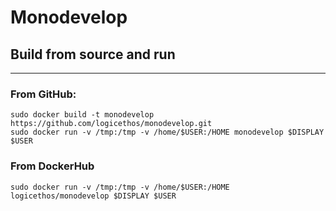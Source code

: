 # Monodevelop

## Build from source and run

----

### From GitHub:
````
sudo docker build -t monodevelop https://github.com/logicethos/monodevelop.git
sudo docker run -v /tmp:/tmp -v /home/$USER:/HOME monodevelop $DISPLAY $USER
````

### From DockerHub

````
sudo docker run -v /tmp:/tmp -v /home/$USER:/HOME logicethos/monodevelop $DISPLAY $USER
````
